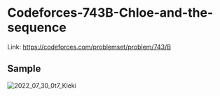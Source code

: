 # Codeforces-743B-Chloe-and-the-sequence
Link: https://codeforces.com/problemset/problem/743/B
## Sample
![2022_07_30_0t7_Kleki](https://user-images.githubusercontent.com/51401355/181904456-1a25dbaf-3063-452d-bed6-f9d5cf7c5f19.png)

